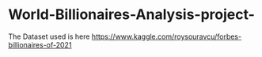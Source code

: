 # World-Billionaires-Analysis-project-
The Dataset used is here 
https://www.kaggle.com/roysouravcu/forbes-billionaires-of-2021

